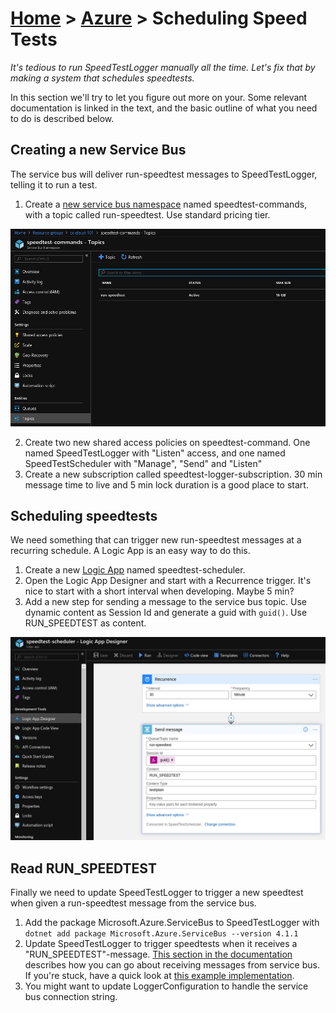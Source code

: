 [Home](../) > [Azure](index) > Scheduling Speed Tests
=====================================================
_It's tedious to run SpeedTestLogger manually all the time. Let's fix that by making a system that schedules speedtests._

In this section we'll try to let you figure out more on your. Some relevant documentation is linked in the text, and the basic outline of what you need to do is described below.

Creating a new Service Bus
--------------------------
The service bus will deliver run-speedtest messages to SpeedTestLogger, telling it to run a test.

1. Create a [new service bus namespace](https://docs.microsoft.com/en-us/azure/service-bus-messaging/service-bus-dotnet-how-to-use-topics-subscriptions) named speedtest-commands, with a topic called run-speedtest. Use standard pricing tier.

![scheduling-speedtests-1](images/scheduling-speedtests-1.png)

2. Create two new shared access policies on speedtest-command. One named SpeedTestLogger with "Listen" access, and one named SpeedTestScheduler with "Manage", "Send" and "Listen"
3. Create a new subscription called speedtest-logger-subscription. 30 min message time to live and 5 min lock duration is a good place to start.

Scheduling speedtests
---------------------
We need something that can trigger new run-speedtest messages at a recurring schedule. A Logic App is an easy way to do this.

1. Create a new [Logic App](https://docs.microsoft.com/en-us/azure/logic-apps/quickstart-create-first-logic-app-workflow) named speedtest-scheduler.
2. Open the Logic App Designer and start with a Recurrence trigger. It's nice to start with a short interval when developing. Maybe 5 min?
3. Add a new step for sending a message to the service bus topic. Use dynamic content as Session Id and generate a guid with `guid()`. Use RUN_SPEEDTEST as content.

![scheduling-speedtests-2](images/scheduling-speedtests-2.png)

Read RUN_SPEEDTEST
------------------
Finally we need to update SpeedTestLogger to trigger a new speedtest when given a run-speedtest message from the service bus.

1. Add the package Microsoft.Azure.ServiceBus to SpeedTestLogger with `dotnet add package Microsoft.Azure.ServiceBus --version 4.1.1`
2. Update SpeedTestLogger to trigger speedtests when it receives a "RUN_SPEEDTEST"-message. [This section in the documentation](https://docs.microsoft.com/en-us/azure/service-bus-messaging/service-bus-dotnet-how-to-use-topics-subscriptions#5-receive-messages-from-the-subscription) describes how you can go about receiving messages from service bus. If you're stuck, have a quick look at [this example implementation](https://github.com/cx-cloud-101/az-speedtest-logger/blob/master/SpeedTestLogger/Program.cs).
3. You might want to update LoggerConfiguration to handle the service bus connection string.
